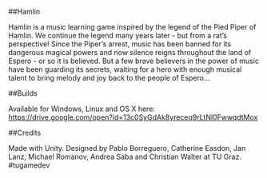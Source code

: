 ##Hamlin

Hamlin is a music learning game inspired by the legend of the Pied Piper of Hamlin. We continue the legend many years later - but from a rat’s perspective! Since the Piper’s arrest, music has been banned for its dangerous magical powers and now silence reigns throughout the land of Espero - or so it is believed. But a few brave believers in the power of music have been guarding its secrets, waiting for a hero with enough musical talent to bring melody and joy back to the people of Espero...

##Builds

Available for Windows, Linux and OS X here: https://drive.google.com/open?id=13c0SyGdAk8yreceq9rLtNl0FwwqdtMox

##Credits

Made with Unity. Designed by Pablo Borreguero, Catherine Easdon, Jan Lanz, Michael Romanov, Andrea Saba and Christian Walter at TU Graz.
&#35;tugamedev